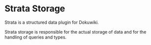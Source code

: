 Strata Storage
==============

Strata is a structured data plugin for Dokuwiki.

Strata storage is responsible for the actual storage of data
and for the handling of queries and types.
